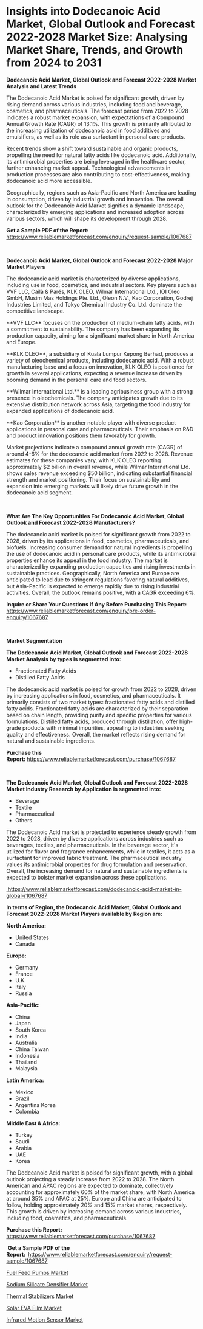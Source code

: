 <p><h1>Insights into Dodecanoic Acid Market, Global Outlook and Forecast 2022-2028 Market Size: Analysing Market Share, Trends, and Growth from 2024 to 2031</h1></p><p><strong>Dodecanoic Acid Market, Global Outlook and Forecast 2022-2028 Market Analysis and Latest Trends</strong></p>
<p><p>The Dodecanoic Acid Market is poised for significant growth, driven by rising demand across various industries, including food and beverage, cosmetics, and pharmaceuticals. The forecast period from 2022 to 2028 indicates a robust market expansion, with expectations of a Compound Annual Growth Rate (CAGR) of 13.1%. This growth is primarily attributed to the increasing utilization of dodecanoic acid in food additives and emulsifiers, as well as its role as a surfactant in personal care products.</p><p>Recent trends show a shift toward sustainable and organic products, propelling the need for natural fatty acids like dodecanoic acid. Additionally, its antimicrobial properties are being leveraged in the healthcare sector, further enhancing market appeal. Technological advancements in production processes are also contributing to cost-effectiveness, making dodecanoic acid more accessible.</p><p>Geographically, regions such as Asia-Pacific and North America are leading in consumption, driven by industrial growth and innovation. The overall outlook for the Dodecanoic Acid Market signifies a dynamic landscape, characterized by emerging applications and increased adoption across various sectors, which will shape its development through 2028.</p></p>
<p><strong>Get a Sample PDF of the Report:&nbsp;</strong> <a href="https://www.reliablemarketforecast.com/enquiry/request-sample/1067687">https://www.reliablemarketforecast.com/enquiry/request-sample/1067687</a></p>
<p>&nbsp;</p>
<p><strong>Dodecanoic Acid Market, Global Outlook and Forecast 2022-2028 Major Market Players</strong></p>
<p><p>The dodecanoic acid market is characterized by diverse applications, including use in food, cosmetics, and industrial sectors. Key players such as VVF LLC, Cailà & Parés, KLK OLEO, Wilmar International Ltd., IOI Oleo GmbH, Musim Mas Holdings Pte. Ltd., Oleon N.V., Kao Corporation, Godrej Industries Limited, and Tokyo Chemical Industry Co. Ltd. dominate the competitive landscape.</p><p>**VVF LLC** focuses on the production of medium-chain fatty acids, with a commitment to sustainability. The company has been expanding its production capacity, aiming for a significant market share in North America and Europe. </p><p>**KLK OLEO**, a subsidiary of Kuala Lumpur Kepong Berhad, produces a variety of oleochemical products, including dodecanoic acid. With a robust manufacturing base and a focus on innovation, KLK OLEO is positioned for growth in several applications, expecting a revenue increase driven by booming demand in the personal care and food sectors.</p><p>**Wilmar International Ltd.** is a leading agribusiness group with a strong presence in oleochemicals. The company anticipates growth due to its extensive distribution network across Asia, targeting the food industry for expanded applications of dodecanoic acid. </p><p>**Kao Corporation** is another notable player with diverse product applications in personal care and pharmaceuticals. Their emphasis on R&D and product innovation positions them favorably for growth.</p><p>Market projections indicate a compound annual growth rate (CAGR) of around 4-6% for the dodecanoic acid market from 2022 to 2028. Revenue estimates for these companies vary, with KLK OLEO reporting approximately $2 billion in overall revenue, while Wilmar International Ltd. shows sales revenue exceeding $50 billion, indicating substantial financial strength and market positioning. Their focus on sustainability and expansion into emerging markets will likely drive future growth in the dodecanoic acid segment.</p></p>
<p>&nbsp;</p>
<p><strong>What Are The Key Opportunities For Dodecanoic Acid Market, Global Outlook and Forecast 2022-2028 Manufacturers?</strong></p>
<p><p>The dodecanoic acid market is poised for significant growth from 2022 to 2028, driven by its applications in food, cosmetics, pharmaceuticals, and biofuels. Increasing consumer demand for natural ingredients is propelling the use of dodecanoic acid in personal care products, while its antimicrobial properties enhance its appeal in the food industry. The market is characterized by expanding production capacities and rising investments in sustainable practices. Geographically, North America and Europe are anticipated to lead due to stringent regulations favoring natural additives, but Asia-Pacific is expected to emerge rapidly due to rising industrial activities. Overall, the outlook remains positive, with a CAGR exceeding 6%.</p></p>
<p><strong>Inquire or Share Your Questions If Any Before Purchasing This Report:</strong> <a href="https://www.reliablemarketforecast.com/enquiry/pre-order-enquiry/1067687">https://www.reliablemarketforecast.com/enquiry/pre-order-enquiry/1067687</a></p>
<p>&nbsp;</p>
<p><strong>Market Segmentation</strong></p>
<p><strong>The Dodecanoic Acid Market, Global Outlook and Forecast 2022-2028 Market Analysis by types is segmented into:</strong></p>
<p><ul><li>Fractionated Fatty Acids</li><li>Distilled Fatty Acids</li></ul></p>
<p><p>The dodecanoic acid market is poised for growth from 2022 to 2028, driven by increasing applications in food, cosmetics, and pharmaceuticals. It primarily consists of two market types: fractionated fatty acids and distilled fatty acids. Fractionated fatty acids are characterized by their separation based on chain length, providing purity and specific properties for various formulations. Distilled fatty acids, produced through distillation, offer high-grade products with minimal impurities, appealing to industries seeking quality and effectiveness. Overall, the market reflects rising demand for natural and sustainable ingredients.</p></p>
<p><strong>Purchase this Report:&nbsp;</strong><a href="https://www.reliablemarketforecast.com/purchase/1067687">https://www.reliablemarketforecast.com/purchase/1067687</a></p>
<p>&nbsp;</p>
<p><strong>The Dodecanoic Acid Market, Global Outlook and Forecast 2022-2028 Market Industry Research by Application is segmented into:</strong></p>
<p><ul><li>Beverage</li><li>Textile</li><li>Pharmaceutical</li><li>Others</li></ul></p>
<p><p>The Dodecanoic Acid market is projected to experience steady growth from 2022 to 2028, driven by diverse applications across industries such as beverages, textiles, and pharmaceuticals. In the beverage sector, it's utilized for flavor and fragrance enhancements, while in textiles, it acts as a surfactant for improved fabric treatment. The pharmaceutical industry values its antimicrobial properties for drug formulation and preservation. Overall, the increasing demand for natural and sustainable ingredients is expected to bolster market expansion across these applications.</p></p>
<p><a href="https://www.reliablemarketforecast.com/dodecanoic-acid-market-in-global-r1067687">&nbsp;https://www.reliablemarketforecast.com/dodecanoic-acid-market-in-global-r1067687</a></p>
<p><strong>In terms of Region, the Dodecanoic Acid Market, Global Outlook and Forecast 2022-2028 Market Players available by Region are:</strong></p>
<p>
    <p> <strong> North America: </strong>
        <ul>
            <li>United States</li>
            <li>Canada</li>
        </ul>
        </p> 
    <p> <strong> Europe: </strong>
        <ul>
            <li>Germany</li>
            <li>France</li>
            <li>U.K.</li>
            <li>Italy</li>
            <li>Russia</li>
        </ul>
        </p> 
    <p> <strong> Asia-Pacific: </strong>
        <ul>
            <li>China</li>
            <li>Japan</li>
            <li>South Korea</li>
            <li>India</li>
            <li>Australia</li>
            <li>China Taiwan</li>
            <li>Indonesia</li>
            <li>Thailand</li>
            <li>Malaysia</li>
        </ul>
        </p> 
    <p> <strong> Latin America: </strong>
        <ul>
            <li>Mexico</li>
            <li>Brazil</li>
            <li>Argentina Korea</li>
            <li>Colombia</li>
        </ul>
        </p> 
    <p> <strong> Middle East & Africa: </strong>
        <ul>
            <li>Turkey</li>
            <li>Saudi</li>
            <li>Arabia</li>
            <li>UAE</li>
            <li>Korea</li>
        </ul>
    </p>
    </p>
<p><p>The Dodecanoic Acid market is poised for significant growth, with a global outlook projecting a steady increase from 2022 to 2028. The North American and APAC regions are expected to dominate, collectively accounting for approximately 60% of the market share, with North America at around 35% and APAC at 25%. Europe and China are anticipated to follow, holding approximately 20% and 15% market shares, respectively. This growth is driven by increasing demand across various industries, including food, cosmetics, and pharmaceuticals.</p></p>
<p><strong>Purchase this Report: </strong><a href="https://www.reliablemarketforecast.com/purchase/1067687">https://www.reliablemarketforecast.com/purchase/1067687</a></p>
<p>&nbsp;<strong>Get a Sample PDF of the Report:&nbsp;&nbsp;</strong><a href="https://www.reliablemarketforecast.com/enquiry/request-sample/1067687">https://www.reliablemarketforecast.com/enquiry/request-sample/1067687</a></p>
<p><strong></strong></p>
<p><p><a href="https://medium.com/@victoria.lyman98067/the-market-for-fuel-feed-pumps-market-is-examined-in-this-report-along-with-the-factors-that-are-bdc7823a7373">Fuel Feed Pumps Market</a></p><p><a href="https://issuu.com/reportprime-2/docs/sodium-silicate-densifier-market-si_24161d14ff93ec">Sodium Silicate Densifier Market</a></p><p><a href="https://www.linkedin.com/pulse/thermal-stabilizers-market-size-share-trends-analysis-report-dohqf?trackingId=tnAkfhepSOud%2FcV16%2B18SQ%3D%3D">Thermal Stabilizers Market</a></p><p><a href="https://issuu.com/reportprime-2/docs/solar-eva-film-market-size-2030.ppt_d503cd58382ac3">Solar EVA Film Market</a></p><p><a href="https://medium.com/@arteevalith3/in-the-infrared-motion-sensor-market-the-main-focus-is-on-keeping-costs-low-and-getting-the-most-911f1b94bf8a">Infrared Motion Sensor Market</a></p></p>